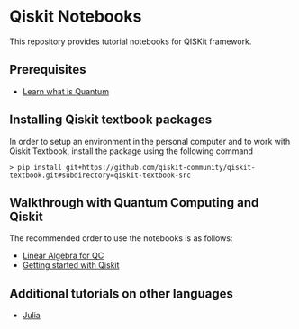 # Qiskit Notebooks

This repository provides tutorial notebooks for QISKit framework.

## Prerequisites 
  
- [Learn what is Quantum](https://qiskit.org/textbook/what-is-quantum.html) 

## Installing Qiskit textbook packages

In order to setup an environment in the personal computer and to work with Qiskit Textbook, install the package using the following command

>
    > pip install git+https://github.com/qiskit-community/qiskit-textbook.git#subdirectory=qiskit-textbook-src
>

## Walkthrough with Quantum Computing and Qiskit

The recommended order to use the notebooks is as follows:
- [Linear Algebra for QC](Linear%20Algebra%20for%20QC.ipynb)
- [Getting started with Qiskit](Getting%20started%20with%20Qiskit.ipynb)


## Additional tutorials on other languages

- [Julia](https://yaoquantum.org/tutorials/)



